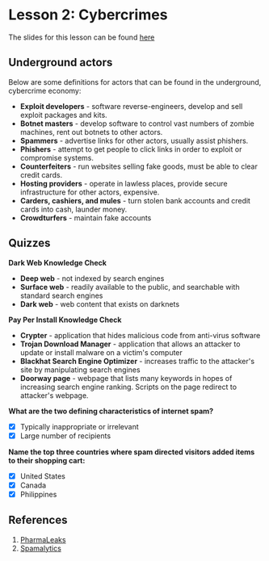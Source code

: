 # Lesson 2: Cybercrimes

The slides for this lesson can be found [here](./pdfs/Cybercrimes.pdf)

## Underground actors

Below are some definitions for actors that can be found in the underground,
cybercrime economy:

* **Exploit developers** - software reverse-engineers, develop and sell exploit
packages and kits.
* **Botnet masters** - develop software to control vast numbers of zombie
machines, rent out botnets to other actors.
* **Spammers** - advertise links for other actors, usually assist phishers.
* **Phishers** - attempt to get people to click links in order to exploit or
compromise systems.
* **Counterfeiters** - run websites selling fake goods, must be able to clear
credit cards.
* **Hosting providers** - operate in lawless places, provide secure
infrastructure for other actors, expensive.
* **Carders, cashiers, and mules** - turn stolen bank accounts and credit cards
into cash, launder money.
* **Crowdturfers** - maintain fake accounts

## Quizzes

**Dark Web Knowledge Check**

* **Deep web** - not indexed by search engines
* **Surface web** - readily available to the public, and searchable with
standard search engines
* **Dark web** - web content that exists on darknets

**Pay Per Install Knowledge Check**

* **Crypter** - application that hides malicious code from anti-virus software
* **Trojan Download Manager** - application that allows an attacker to update or
install malware on a victim's computer
* **Blackhat Search Engine Optimizer** - increases traffic to the attacker's
site by manipulating search engines
* **Doorway page** - webpage that lists many keywords in hopes of increasing
search engine ranking. Scripts on the page redirect to attacker's webpage.

**What are the two defining characteristics of internet spam?**

- [X] Typically inappropriate or irrelevant
- [X] Large number of recipients

**Name the top three countries where spam directed visitors added items to their
shopping cart:**

- [X] United States
- [X] Canada
- [X] Philippines

## References

1. [PharmaLeaks](./pdfs/UsenixSec12.pdf)
2. [Spamalytics](./pdfs/2008-ccs-spamalytics.pdf)